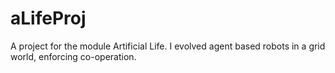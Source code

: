 # aLifeProj
A project for the module Artificial Life. I evolved agent based robots in a grid world, enforcing co-operation.
